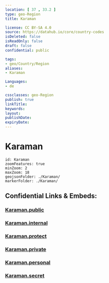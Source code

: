 ```yaml
---
location: [ 37 , 33.2 ] 
type: geo-Region
title: Karaman

license: CC BY-SA 4.0
source: https://datahub.io/core/country-codes
isDeleted: false
isReadOnly: false
draft: false
confidential: public

tags:
- geo/Country/Region
aliases:
- Karaman

Languages:
- de

cssclasses: geo-Region
publish: true
linkTitle: 
keywords: 
layout: 
publishDate: 
expiryDate: 
---
```


# Karaman

```leaflet
id: Karaman
zoomFeatures: true 
minZoom: 2 
maxZoom: 18
geojsonFolder: ./Karaman/
markerFolder: ./Karaman/
```


## Confidential Links & Embeds: 

### [Karaman.public](/_public/\Earth\Continent\Europe\Europe~East\Turkey\Provinces~TurkeyKaraman.public.md) 

### [Karaman.internal](/_internal/\Earth\Continent\Europe\Europe~East\Turkey\Provinces~TurkeyKaraman.internal.md) 

### [Karaman.protect](/_protect/\Earth\Continent\Europe\Europe~East\Turkey\Provinces~TurkeyKaraman.protect.md) 

### [Karaman.private](/_private/\Earth\Continent\Europe\Europe~East\Turkey\Provinces~TurkeyKaraman.private.md) 

### [Karaman.personal](/_personal/\Earth\Continent\Europe\Europe~East\Turkey\Provinces~TurkeyKaraman.personal.md) 

### [Karaman.secret](/_secret/\Earth\Continent\Europe\Europe~East\Turkey\Provinces~TurkeyKaraman.secret.md)


